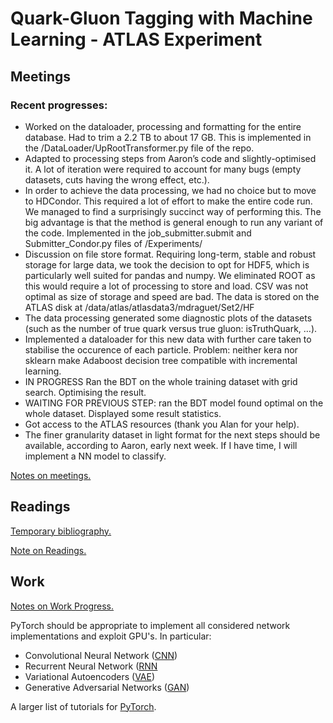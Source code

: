 # Quark-Gluon Tagging with Machine Learning - ATLAS Experiment
## Meetings
### Recent progresses: 
* Worked on the dataloader, processing and formatting for the entire database. Had to trim a 2.2 TB to about 17 GB. This is implemented in the /DataLoader/UpRootTransformer.py file of the repo.
* Adapted to processing steps from Aaron’s code and slightly-optimised it. A lot of iteration were required to account for many bugs (empty datasets, cuts having the wrong effect, etc.).
* In order to achieve the data processing, we had no choice but to move to HDCondor. This required a lot of effort to make the entire code run. We managed to find a surprisingly succinct way of performing this. The big advantage is that the method is general enough to run any variant of the code. Implemented in the job_submitter.submit and Submitter_Condor.py files of /Experiments/
* Discussion on file store format. Requiring long-term, stable and robust storage for large data, we took the decision to opt for HDF5, which is particularly well suited for pandas and numpy. We eliminated ROOT as this would require a lot of processing to store and load. CSV was not optimal as size of storage and speed are bad. The data is stored on the ATLAS disk at /data/atlas/atlasdata3/mdraguet/Set2/HF
* The data processing generated some diagnostic plots of the datasets (such as the number of true quark versus true gluon: isTruthQuark, …).
* Implemented a dataloader for this new data with further care taken to stabilise the occurence of each particle. Problem: neither kera nor sklearn make Adaboost decision tree compatible with incremental learning. 
* IN PROGRESS Ran the BDT on the whole training dataset with grid search. Optimising the result. 
*  WAITING FOR PREVIOUS STEP: ran the BDT model found optimal on the whole dataset. Displayed some result statistics. 
* Got access to the ATLAS resources (thank you Alan for your help).
* The finer granularity dataset in light format for the next steps should be available, according to Aaron, early next week. If I have time, I will implement a NN model to classify. 

[Notes on meetings.](https://docs.google.com/document/d/1mPCNGwLqUHwPWRzEXwxDVAvANspSMXEBrSzKO49E8Ds/edit?usp=sharing)

## Readings
[Temporary bibliography.](https://docs.google.com/document/d/1T0P84bvZvcEdx9cvs6z_uXsKWNDNlzjyWbvqWfU1s5I/edit)

[Note on Readings.](https://docs.google.com/document/d/1u7orIhStgtNy6GY1Ix_eOC2UjRiMTey7CkkDW5u7Oxg/edit?usp=sharing)

## Work
[Notes on Work Progress.](https://docs.google.com/document/d/1REFWLDmTNmnLVJMIwqeWt13o8EeNrBTAoQybtgy6I2A/edit?usp=sharing)

PyTorch should be appropriate to implement all considered network implementations and exploit GPU's. In particular:
* Convolutional Neural Network ([CNN](https://pytorch.org/tutorials/beginner/blitz/cifar10_tutorial.html))
* Recurrent Neural Network ([RNN](https://pytorch.org/tutorials/intermediate/char_rnn_classification_tutorial.html)
* Variational Autoencoders ([VAE](https://pyro.ai/examples/vae.html))
* Generative Adversarial Networks ([GAN](https://pytorch.org/tutorials/beginner/dcgan_faces_tutorial.html))

A larger list of tutorials for [PyTorch](https://pytorch.org/tutorials/). 
